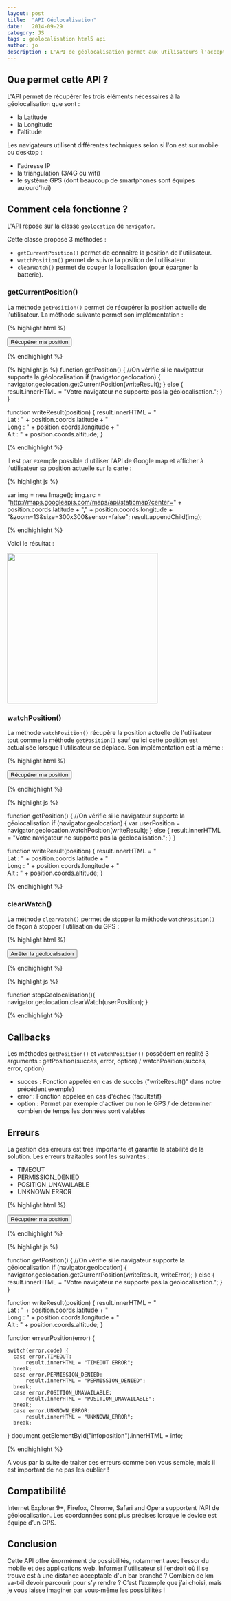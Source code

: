 ```yaml
---
layout: post
title:  "API Géolocalisation"
date:   2014-09-29
category: JS
tags : geolocalisation html5 api
author: jo
description : L'API de géolocalisation permet aux utilisateurs l'acceptant de partager leur position actuelle. Découvrons la ensemble.
---
```


## Que permet cette API ?

L'API permet de récupérer les trois éléments nécessaires à la géolocalisation que sont :
- la Latitude
- la Longitude
- l'altitude

Les navigateurs utilisent différentes techniques selon si l'on est sur mobile ou desktop :
- l'adresse IP
- la triangulation (3/4G ou wifi)
- le système GPS (dont beaucoup de smartphones sont équipés aujourd’hui)

## Comment cela fonctionne ?

L'API repose sur la classe `geolocation` de `navigator`.

Cette classe propose 3 méthodes :
- `getCurrentPosition()` permet de connaître la position de l'utilisateur.
- `watchPosition()` permet de suivre la position de l'utilisateur.
- `clearWatch()` permet de couper la localisation (pour épargner la batterie).

### getCurrentPosition()

La méthode `getPosition()` permet de récupérer la position actuelle de l'utilisateur. La méthode suivante permet son implémentation :

{% highlight html %}

<button onclick="getPosition()">Récupérer ma position</button>
<div id="result"></div>

{% endhighlight %}

{% highlight js %}
function getPosition() {
    //On vérifie si le navigateur supporte la géolocalisation
    if (navigator.geolocation) {
        navigator.geolocation.getCurrentPosition(writeResult);
    } else {
        result.innerHTML = "Votre navigateur ne supporte pas la géolocalisation.";
    }
}

function writeResult(position) {
    result.innerHTML = "<br/> Lat : " + position.coords.latitude + "<br> Long : " + position.coords.longitude + "<br> Alt : " + position.coords.altitude;
}

{% endhighlight %}

Il est par exemple possible d'utiliser l'API de Google map et afficher à l'utilisateur sa position actuelle sur la carte :

{% highlight js %}

var img = new Image();
img.src = "http://maps.googleapis.com/maps/api/staticmap?center=" + position.coords.latitude + "," + position.coords.longitude + "&zoom=13&size=300x300&sensor=false";
result.appendChild(img);

{% endhighlight %}

Voici le résultat :

<img src="/src/articles/apiGeoloc/résultat%20api%20geoloc.png" style="width:350px;">

### watchPosition()
La méthode `watchPosition()` récupère la position actuelle de l'utilisateur tout comme la méthode `getPosition()` sauf qu'ici cette position est actualisée lorsque l'utilisateur se déplace. Son implémentation est la même :

{% highlight html %}

<button onclick="getPosition()">Récupérer ma position</button>
<div id="result"></div>

{% endhighlight %}

{% highlight js %}

function getPosition() {
    //On vérifie si le navigateur supporte la géolocalisation
    if (navigator.geolocation) {
        var userPosition = navigator.geolocation.watchPosition(writeResult);
    } else {
        result.innerHTML = "Votre navigateur ne supporte pas la géolocalisation.";
    }
}

function writeResult(position) {
    result.innerHTML = "<br/> Lat : " + position.coords.latitude + "<br> Long : " + position.coords.longitude + "<br> Alt : " + position.coords.altitude;
}

{% endhighlight %}


### clearWatch()

La méthode `clearWatch()` permet de stopper la méthode `watchPosition()` de façon à stopper l'utilisation du GPS :

{% highlight html %}

<button onclick="stopGeolocalisation();">Arrêter la géolocalisation</button>

{% endhighlight %}

{% highlight js %}

function stopGeolocalisation(){
    navigator.geolocation.clearWatch(userPosition);
}

{% endhighlight %}

## Callbacks

Les méthodes `getPosition()` et `watchPosition()` possèdent en réalité 3 arguments : getPosition(succes, error, option) / watchPosition(succes, error, option)
- succes : Fonction appelée en cas de succès ("writeResult()" dans notre précédent exemple)
- error : Fonction appelée en cas d'échec (facultatif)
- option : Permet par exemple d'activer ou non le GPS / de déterminer combien de temps les données sont valables

## Erreurs

La gestion des erreurs est très importante et garantie la stabilité de la solution. Les erreurs traitables sont les suivantes :

- TIMEOUT
- PERMISSION_DENIED
- POSITION_UNAVAILABLE
- UNKNOWN ERROR

{% highlight html %}

<button onclick="getPosition()">Récupérer ma position</button>
<div id="result"></div>

{% endhighlight %}

{% highlight js %}

function getPosition() {
    //On vérifie si le navigateur supporte la géolocalisation
    if (navigator.geolocation) {
        navigator.geolocation.getCurrentPosition(writeResult, writeError);
    } else {
        result.innerHTML = "Votre navigateur ne supporte pas la géolocalisation.";
    }
}

function writeResult(position) {
    result.innerHTML = "<br/> Lat : " + position.coords.latitude + "<br> Long : " + position.coords.longitude + "<br> Alt : " + position.coords.altitude;
}

function erreurPosition(error) {


    switch(error.code) {
      case error.TIMEOUT:
          result.innerHTML = "TIMEOUT ERROR";
      break;
      case error.PERMISSION_DENIED:
          result.innerHTML = "PERMISSION_DENIED";
      break;
      case error.POSITION_UNAVAILABLE:
          result.innerHTML = "POSITION_UNAVAILABLE";
      break;
      case error.UNKNOWN_ERROR:
          result.innerHTML = "UNKNOWN_ERROR";
      break;
}
document.getElementById("infoposition").innerHTML = info;

{% endhighlight %}

A vous par la suite de traiter ces erreurs comme bon vous semble, mais il est important de ne pas les oublier !

## Compatibilité

Internet Explorer 9+, Firefox, Chrome, Safari and Opera supportent l’API de géolocalisation.
Les coordonnées sont plus précises lorsque le device est équipé d’un GPS.

## Conclusion

Cette API offre énormément de possibilités, notamment avec l’essor du mobile et des applications web. Informer l'utilisateur si l'endroit où il se trouve est à une distance acceptable d'un bar branché ? Combien de km va-t-il devoir parcourir pour s’y rendre ? C’est l’exemple que j’ai choisi, mais je vous laisse imaginer par vous-même les possibilités !
